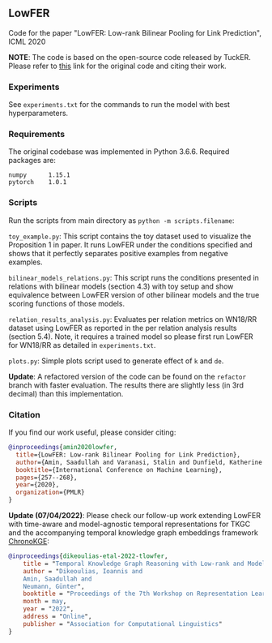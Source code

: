 ## LowFER

Code for the paper "LowFER: Low-rank Bilinear Pooling for Link Prediction", ICML 2020

**NOTE**: The code is based on the open-source code released by TuckER. Please refer to [this](https://github.com/ibalazevic/TuckER) link for the original code and citing their work.

### Experiments

See `experiments.txt` for the commands to run the model with best hyperparameters.

### Requirements

The original codebase was implemented in Python 3.6.6. Required packages are:

    numpy      1.15.1
    pytorch    1.0.1

### Scripts

Run the scripts from main directory as `python -m scripts.filename`:

`toy_example.py`: This script contains the toy dataset used to visualize the Proposition 1 in paper. It runs LowFER under the conditions specified and shows that it perfectly separates positive examples from negative examples.

`bilinear_models_relations.py`: This script runs the conditions presented in relations with bilinear models (section 4.3) with toy setup and show equivalence between LowFER version of other bilinear models and the true scoring functions of those models.

`relation_results_analysis.py`: Evaluates per relation metrics on WN18/RR dataset using LowFER as reported in the per relation analysis results (section 5.4). Note, it requires a trained model so please first run LowFER for WN18/RR as detailed in `experiments.txt`.

`plots.py`: Simple plots script used to generate effect of `k` and `de`.

**Update**: A refactored version of the code can be found on the `refactor` branch with faster evaluation. The results there are slightly less (in 3rd decimal) than this implementation.

### Citation

If you find our work useful, please consider citing:

```bibtex
@inproceedings{amin2020lowfer,
  title={LowFER: Low-rank Bilinear Pooling for Link Prediction},
  author={Amin, Saadullah and Varanasi, Stalin and Dunfield, Katherine Ann and Neumann, G{\"u}nter},
  booktitle={International Conference on Machine Learning},
  pages={257--268},
  year={2020},
  organization={PMLR}
}
```

**Update (07/04/2022)**: Please check our follow-up work extending LowFER with time-aware and model-agnostic temporal representations for TKGC and the accompanying temporal knowledge graph embeddings framework [ChronoKGE](https://github.com/iodike/ChronoKGE):

```bibtex
@inproceedings{dikeoulias-etal-2022-tlowfer,
    title = "Temporal Knowledge Graph Reasoning with Low-rank and Model-agnostic Representations",
    author = "Dikeoulias, Ioannis and
    Amin, Saadullah and 
    Neumann, Günter",
    booktitle = "Proceedings of the 7th Workshop on Representation Learning for NLP",
    month = may,
    year = "2022",
    address = "Online",
    publisher = "Association for Computational Linguistics"
}
```

